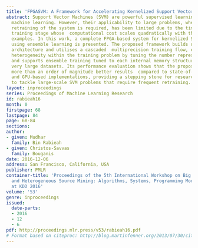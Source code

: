 ```yaml
---
title: 'FPGASVM: A Framework for Accelerating Kernelized Support Vector Machine'
abstract: Support Vector Machines (SVM) are powerful supervised learnings method in
  machine learning. However, their applicability to large problems, where frequent
  retraining of the system is required, has been limited due to the time consuming
  training stage whose  computational cost scales quadratically with the number of
  examples. In this work, a complete FPGA-based system for kernelized SVM training
  using ensemble learning is presented. The proposed framework builds on the FPGA
  architecture and utilises a cascaded  multiprecision training flow, exploits the
  heterogeneity within the training problem by tuning the number representation used,
  and supports ensemble training tuned to each internal memory structure so to address
  very large datasets. Its performance evaluation shows that the proposed system achieves
  more than an order of magnitude better results  compared to state-of-the-art CPU
  and GPU-based implementations, providing a stepping stone for researchers and practitioners
  to tackle large-scale SVM problems that require frequent retraining.
layout: inproceedings
series: Proceedings of Machine Learning Research
id: rabieah16
month: 0
firstpage: 68
lastpage: 84
page: 68-84
sections: 
author:
- given: Mudhar
  family: Bin Rabieah
- given: Christos-Savvas
  family: Bouganis
date: 2016-12-06
address: San Francisco, California, USA
publisher: PMLR
container-title: 'Proceedings of the 5th International Workshop on Big Data, Streams
  and Heterogeneous Source Mining: Algorithms, Systems, Programming Models and Applications
  at KDD 2016'
volume: '53'
genre: inproceedings
issued:
  date-parts:
  - 2016
  - 12
  - 6
pdf: http://proceedings.mlr.press/v53/rabieah16.pdf
# Format based on citeproc: http://blog.martinfenner.org/2013/07/30/citeproc-yaml-for-bibliographies/
---
```

